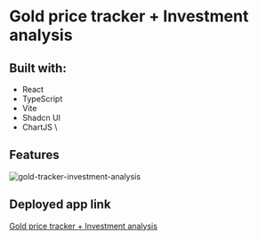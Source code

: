 # Gold price tracker + Investment analysis

## Built with:

- React
- TypeScript
- Vite
- Shadcn UI
- ChartJS
\

## Features

![gold-tracker-investment-analysis](https://github.com/tirthajyoti-ghosh/gold-price-tracker/assets/57726348/dd3ed26d-9203-470a-88e5-8ea02b1ef861)

## Deployed app link

[Gold price tracker + Investment analysis](https://gold-investment-analysis.netlify.app/)
